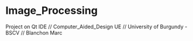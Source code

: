 # Image_Processing
Project on Qt IDE //
Computer_Aided_Design UE //
University of Burgundy - BSCV //
Blanchon Marc
